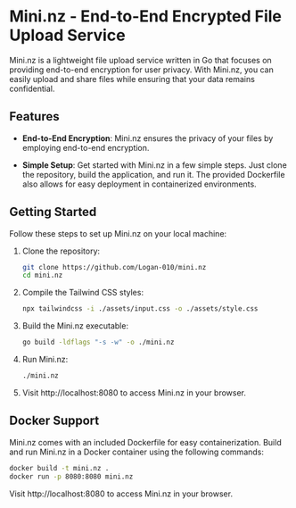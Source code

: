 # Mini.nz - End-to-End Encrypted File Upload Service

Mini.nz is a lightweight file upload service written in Go that focuses on providing end-to-end encryption for user privacy. With Mini.nz, you can easily upload and share files while ensuring that your data remains confidential.

## Features

- **End-to-End Encryption**: Mini.nz ensures the privacy of your files by employing end-to-end encryption.

- **Simple Setup**: Get started with Mini.nz in a few simple steps. Just clone the repository, build the application, and run it. The provided Dockerfile also allows for easy deployment in containerized environments.

## Getting Started

Follow these steps to set up Mini.nz on your local machine:

1. Clone the repository:

    ```bash
    git clone https://github.com/Logan-010/mini.nz
    cd mini.nz
    ```

2. Compile the Tailwind CSS styles:

    ```bash
    npx tailwindcss -i ./assets/input.css -o ./assets/style.css
    ```

3. Build the Mini.nz executable:

    ```bash
    go build -ldflags "-s -w" -o ./mini.nz
    ```

4. Run Mini.nz:

    ```bash
    ./mini.nz
    ```

5. Visit http://localhost:8080 to access Mini.nz in your browser.

## Docker Support

Mini.nz comes with an included Dockerfile for easy containerization. Build and run Mini.nz in a Docker container using the following commands:

```bash
docker build -t mini.nz .
docker run -p 8080:8080 mini.nz
```

Visit http://localhost:8080 to access Mini.nz in your browser.
